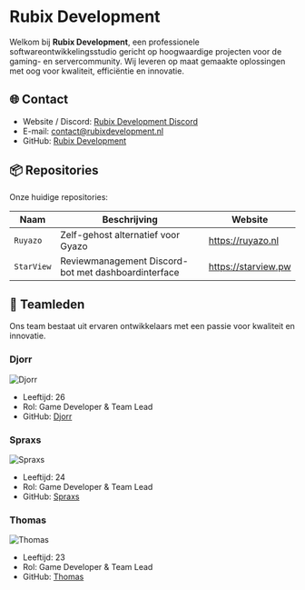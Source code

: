# Rubix Development

Welkom bij **Rubix Development**, een professionele softwareontwikkelingsstudio gericht op hoogwaardige projecten voor de gaming- en servercommunity. Wij leveren op maat gemaakte oplossingen met oog voor kwaliteit, efficiëntie en innovatie.

## 🌐 Contact

- Website / Discord: [Rubix Development Discord](https://discord.rubixdevelopment.nl)  
- E-mail: contact@rubixdevelopment.nl  
- GitHub: [Rubix Development](https://github.com/Rubix-Development)

## 📦 Repositories

Onze huidige repositories:  

| Naam | Beschrijving | Website |
|------|--------------|---------|
| `Ruyazo` | Zelf-gehost alternatief voor Gyazo | https://ruyazo.nl |
| `StarView` | Reviewmanagement Discord-bot met dashboardinterface | https://starview.pw |

## 👥 Teamleden

Ons team bestaat uit ervaren ontwikkelaars met een passie voor kwaliteit en innovatie.

### Djorr
![Djorr](https://i.imgur.com/a/fVbuj8m.png)  
- Leeftijd: 26  
- Rol: Game Developer & Team Lead  
- GitHub: [Djorr](https://github.com/Djorr)

### Spraxs
![Spraxs](https://i.imgur.com/a/fVbuj8m.png)  
- Leeftijd: 24  
- Rol: Game Developer & Team Lead  
- GitHub: [Spraxs](https://github.com/spraxs)  

### Thomas
![Thomas](https://i.imgur.com/a/fVbuj8m.png)  
- Leeftijd: 23  
- Rol: Game Developer & Team Lead  
- GitHub: [Thomas](https://github.com/thomasberrens)  
